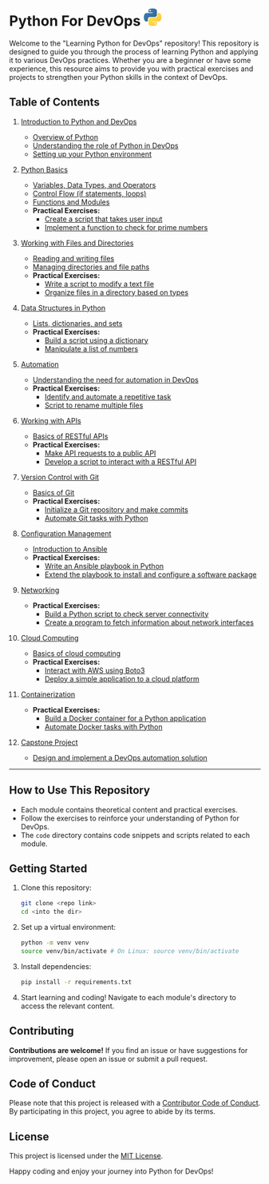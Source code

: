 # Python For DevOps <img src="./Img/python.png" width="35">

Welcome to the "Learning Python for DevOps" repository! This repository is designed to guide you through the process of learning Python and applying it to various DevOps practices. Whether you are a beginner or have some experience, this resource aims to provide you with practical exercises and projects to strengthen your Python skills in the context of DevOps.

## Table of Contents

1. [Introduction to Python and DevOps](./module-1/1-introduction-to-python.md)

   - [Overview of Python](#overview-of-python)
   - [Understanding the role of Python in DevOps](#understanding-the-role-of-python-in-devops)
   - [Setting up your Python environment](#setting-up-your-python-environment)

2. [Python Basics](#module-2-python-basics)

   - [Variables, Data Types, and Operators](#variables-data-types-and-operators)
   - [Control Flow (if statements, loops)](#control-flow-if-statements-loops)
   - [Functions and Modules](#functions-and-modules)
   - **Practical Exercises:**
     - [Create a script that takes user input](#exercise-create-a-script-that-takes-user-input)
     - [Implement a function to check for prime numbers](#exercise-implement-a-function-to-check-for-prime-numbers)

3. [Working with Files and Directories](#module-3-working-with-files-and-directories)

   - [Reading and writing files](#reading-and-writing-files)
   - [Managing directories and file paths](#managing-directories-and-file-paths)
   - **Practical Exercises:**
     - [Write a script to modify a text file](#exercise-write-a-script-to-modify-a-text-file)
     - [Organize files in a directory based on types](#exercise-organize-files-in-a-directory-based-on-types)

4. [Data Structures in Python](#module-4-data-structures-in-python)

   - [Lists, dictionaries, and sets](#lists-dictionaries-and-sets)
   - **Practical Exercises:**
     - [Build a script using a dictionary](#exercise-build-a-script-using-a-dictionary)
     - [Manipulate a list of numbers](#exercise-manipulate-a-list-of-numbers)

5. [Automation](#module-5-automation)

   - [Understanding the need for automation in DevOps](#understanding-the-need-for-automation-in-devops)
   - **Practical Exercises:**
     - [Identify and automate a repetitive task](#exercise-identify-and-automate-a-repetitive-task)
     - [Script to rename multiple files](#exercise-script-to-rename-multiple-files)

6. [Working with APIs](#module-6-working-with-apis)

   - [Basics of RESTful APIs](#basics-of-restful-apis)
   - **Practical Exercises:**
     - [Make API requests to a public API](#exercise-make-api-requests-to-a-public-api)
     - [Develop a script to interact with a RESTful API](#exercise-develop-a-script-to-interact-with-a-restful-api)

7. [Version Control with Git](#module-7-version-control-with-git)

   - [Basics of Git](#basics-of-git)
   - **Practical Exercises:**
     - [Initialize a Git repository and make commits](#exercise-initialize-a-git-repository-and-make-commits)
     - [Automate Git tasks with Python](#exercise-automate-git-tasks-with-python)

8. [Configuration Management](#module-8-configuration-management)

   - [Introduction to Ansible](#introduction-to-ansible)
   - **Practical Exercises:**
     - [Write an Ansible playbook in Python](#exercise-write-an-ansible-playbook-in-python)
     - [Extend the playbook to install and configure a software package](#exercise-extend-the-playbook-to-install-and-configure-a-software-package)

9. [Networking](#module-9-networking)

   - **Practical Exercises:**
     - [Build a Python script to check server connectivity](#exercise-build-a-python-script-to-check-server-connectivity)
     - [Create a program to fetch information about network interfaces](#exercise-create-a-program-to-fetch-information-about-network-interfaces)

10. [Cloud Computing](#module-10-cloud-computing)

    - [Basics of cloud computing](#basics-of-cloud-computing)
    - **Practical Exercises:**
      - [Interact with AWS using Boto3](#exercise-interact-with-aws-using-boto3)
      - [Deploy a simple application to a cloud platform](#exercise-deploy-a-simple-application-to-a-cloud-platform)

11. [Containerization](#module-11-containerization)

    - **Practical Exercises:**
      - [Build a Docker container for a Python application](#exercise-build-a-docker-container-for-a-python-application)
      - [Automate Docker tasks with Python](#exercise-automate-docker-tasks-with-python)

12. [Capstone Project](#module-12-capstone-project)
    - [Design and implement a DevOps automation solution](#project-design-and-implement-a-devops-automation-solution)

---

## How to Use This Repository

- Each module contains theoretical content and practical exercises.
- Follow the exercises to reinforce your understanding of Python for DevOps.
- The `code` directory contains code snippets and scripts related to each module.

## Getting Started

1. Clone this repository:

   ```bash
   git clone <repo link>
   cd <into the dir>
   ```

2. Set up a virtual environment:

   ```bash
   python -m venv venv
   source venv/bin/activate # On Linux: source venv/bin/activate
   ```

3. Install dependencies:

   ```bash
   pip install -r requirements.txt
   ```

4. Start learning and coding! Navigate to each module's directory to access the relevant content.

## Contributing

**Contributions are welcome!** If you find an issue or have suggestions for improvement, please open an issue or submit a pull request.

## Code of Conduct

Please note that this project is released with a [Contributor Code of Conduct](CODE_OF_CONDUCT.md). By participating in this project, you agree to abide by its terms.

## License

This project is licensed under the [MIT License](LICENSE).

Happy coding and enjoy your journey into Python for DevOps!
